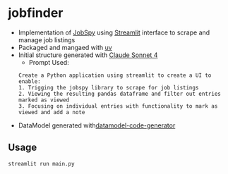 # jobfinder
- Implementation of [JobSpy](https://github.com/speedyapply/JobSpy) using [Streamlit](https://streamlit.io/) interface to scrape and manage job listings
- Packaged and mangaed with [uv](https://docs.astral.sh/uv/)
- Initial structure generated with [Claude Sonnet 4](https://www.anthropic.com/claude/sonnet)
    - Prompt Used:
    ``` 
    Create a Python application using streamlit to create a UI to enable:
    1. Trigging the jobspy library to scrape for job listings
    2. Viewing the resulting pandas dataframe and filter out entries marked as viewed
    3. Focusing on individual entries with functionality to mark as viewed and add a note
    ```
- DataModel generated with[datamodel-code-generator](https://docs.pydantic.dev/latest/integrations/datamodel_code_generator/)



## Usage
` streamlit run main.py ` 
